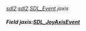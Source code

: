 _[sdl2](../../modules/sdl2/sdl2-module.md):[sdl2](../../modules/sdl2/sdl2-module.md).[SDL\_Event](../../modules/sdl2/sdl2-sdl_event.md).jaxis_
##### Field jaxis:[SDL_JoyAxisEvent](../../modules/sdl2/sdl2-sdl_joyaxisevent.md)
